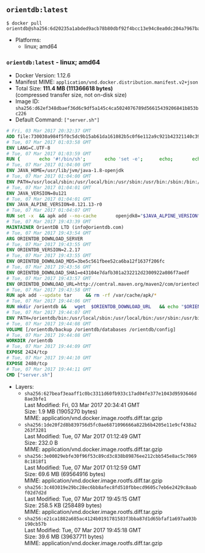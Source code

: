 ## `orientdb:latest`

```console
$ docker pull orientdb@sha256:6d20235a1abded9acb78b80dbf92f4bcc13e94c8ea0dc204a7967bafb3ff60dd
```

-	Platforms:
	-	linux; amd64

### `orientdb:latest` - linux; amd64

-	Docker Version: 1.12.6
-	Manifest MIME: `application/vnd.docker.distribution.manifest.v2+json`
-	Total Size: **111.4 MB (111366618 bytes)**  
	(compressed transfer size, not on-disk size)
-	Image ID: `sha256:d62ef348dbaef36d6c9df5a145c4ca5024076789d56615439206841b853bc226`
-	Default Command: `["server.sh"]`

```dockerfile
# Fri, 03 Mar 2017 20:32:37 GMT
ADD file:730030a984f5f0c5dc9b15ab61da161082b5c0f6e112a9c921b42321140c3927 in / 
# Tue, 07 Mar 2017 01:03:58 GMT
ENV LANG=C.UTF-8
# Tue, 07 Mar 2017 01:03:59 GMT
RUN { 		echo '#!/bin/sh'; 		echo 'set -e'; 		echo; 		echo 'dirname "$(dirname "$(readlink -f "$(which javac || which java)")")"'; 	} > /usr/local/bin/docker-java-home 	&& chmod +x /usr/local/bin/docker-java-home
# Tue, 07 Mar 2017 01:04:00 GMT
ENV JAVA_HOME=/usr/lib/jvm/java-1.8-openjdk
# Tue, 07 Mar 2017 01:04:00 GMT
ENV PATH=/usr/local/sbin:/usr/local/bin:/usr/sbin:/usr/bin:/sbin:/bin:/usr/lib/jvm/java-1.8-openjdk/jre/bin:/usr/lib/jvm/java-1.8-openjdk/bin
# Tue, 07 Mar 2017 01:04:01 GMT
ENV JAVA_VERSION=8u121
# Tue, 07 Mar 2017 01:04:01 GMT
ENV JAVA_ALPINE_VERSION=8.121.13-r0
# Tue, 07 Mar 2017 01:04:07 GMT
RUN set -x 	&& apk add --no-cache 		openjdk8="$JAVA_ALPINE_VERSION" 	&& [ "$JAVA_HOME" = "$(docker-java-home)" ]
# Tue, 07 Mar 2017 19:43:39 GMT
MAINTAINER OrientDB LTD (info@orientdb.com)
# Tue, 07 Mar 2017 19:43:54 GMT
ARG ORIENTDB_DOWNLOAD_SERVER
# Tue, 07 Mar 2017 19:43:55 GMT
ENV ORIENTDB_VERSION=2.2.17
# Tue, 07 Mar 2017 19:43:55 GMT
ENV ORIENTDB_DOWNLOAD_MD5=3be5c561fbee52ca6ba12f1637f206fc
# Tue, 07 Mar 2017 19:43:56 GMT
ENV ORIENTDB_DOWNLOAD_SHA1=e43104e7dafb301a232212d2300922a086f7aedf
# Tue, 07 Mar 2017 19:43:57 GMT
ENV ORIENTDB_DOWNLOAD_URL=http://central.maven.org/maven2/com/orientechnologies/orientdb-community/2.2.17/orientdb-community-2.2.17.tar.gz
# Tue, 07 Mar 2017 19:43:58 GMT
RUN apk add --update tar     && rm -rf /var/cache/apk/*
# Tue, 07 Mar 2017 19:44:06 GMT
RUN mkdir /orientdb &&   wget  $ORIENTDB_DOWNLOAD_URL   && echo "$ORIENTDB_DOWNLOAD_MD5 *orientdb-community-$ORIENTDB_VERSION.tar.gz" | md5sum -c -   && echo "$ORIENTDB_DOWNLOAD_SHA1 *orientdb-community-$ORIENTDB_VERSION.tar.gz" | sha1sum -c -   && tar -xvzf orientdb-community-$ORIENTDB_VERSION.tar.gz -C /orientdb --strip-components=1   && rm orientdb-community-$ORIENTDB_VERSION.tar.gz   && rm -rf /orientdb/databases/*
# Tue, 07 Mar 2017 19:44:07 GMT
ENV PATH=/orientdb/bin:/usr/local/sbin:/usr/local/bin:/usr/sbin:/usr/bin:/sbin:/bin:/usr/lib/jvm/java-1.8-openjdk/jre/bin:/usr/lib/jvm/java-1.8-openjdk/bin
# Tue, 07 Mar 2017 19:44:08 GMT
VOLUME [/orientdb/backup /orientdb/databases /orientdb/config]
# Tue, 07 Mar 2017 19:44:08 GMT
WORKDIR /orientdb
# Tue, 07 Mar 2017 19:44:09 GMT
EXPOSE 2424/tcp
# Tue, 07 Mar 2017 19:44:10 GMT
EXPOSE 2480/tcp
# Tue, 07 Mar 2017 19:44:11 GMT
CMD ["server.sh"]
```

-	Layers:
	-	`sha256:627beaf3eaaff1c0bc3311d60fb933c17ad04fe377e1043d9593646d8ae3bfe1`  
		Last Modified: Fri, 03 Mar 2017 20:34:41 GMT  
		Size: 1.9 MB (1905270 bytes)  
		MIME: application/vnd.docker.image.rootfs.diff.tar.gzip
	-	`sha256:1de20f2d8b839756d5fc0ae6871096666a822b6b4205e11e9cf438a2263f3281`  
		Last Modified: Tue, 07 Mar 2017 01:12:49 GMT  
		Size: 232.0 B  
		MIME: application/vnd.docker.image.rootfs.diff.tar.gzip
	-	`sha256:3e00029ebfe30f96f53c89cd3c838b89876ee212cbb545e8ac5c70698c1818f1`  
		Last Modified: Tue, 07 Mar 2017 01:12:59 GMT  
		Size: 69.6 MB (69564916 bytes)  
		MIME: application/vnd.docker.image.rootfs.diff.tar.gzip
	-	`sha256:3c403019e29bc28ec6bb8afec8fd510fbbecd9605c7eb6e2429c8aabf02d7d2d`  
		Last Modified: Tue, 07 Mar 2017 19:45:15 GMT  
		Size: 258.5 KB (258489 bytes)  
		MIME: application/vnd.docker.image.rootfs.diff.tar.gzip
	-	`sha256:e21ca1882a685ac4124b0191781583f3bba87d1d65bfaf1a697aa03b190cb57b`  
		Last Modified: Tue, 07 Mar 2017 19:45:18 GMT  
		Size: 39.6 MB (39637711 bytes)  
		MIME: application/vnd.docker.image.rootfs.diff.tar.gzip
